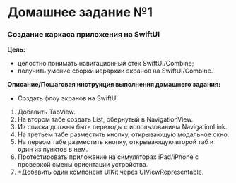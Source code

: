 # Домашнее задание №1
### Создание каркаса приложения на SwiftUI

**Цель:**
- целостно понимать навигационный стек SwiftUI/Combine;
- получить умение сборки иерархии экранов на SwiftUI/Combine.


**Описание/Пошаговая инструкция выполнения домашнего задания:**
- Создать флоу экранов на SwiftUI

1. Добавить TabView.
2. На втором табе создать List, обернутый в NavigationView.
3. Из списка должны быть переходы с использованием NavigationLink.
4. На третьем табе разместить кнопку, открывающую модальное окно.
5. На первом табе разместить кнопку, открывающую второй таб и один из пунктов в нем.
6. Протестировать приложение на симуляторах iPad/iPhone с проверкой смены ориентации устройства.
7. *Добавить один компонент UIKit через UIViewRepresentable.
